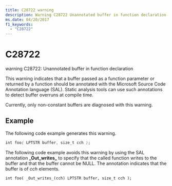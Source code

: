 ```yaml
---
title: C28722 warning
description: Warning C28722 Unannotated buffer in function declaration.
ms.date: 04/20/2017
f1_keywords: 
  - "C28722"
---
```


# C28722


warning C28722: Unannotated buffer in function declaration

This warning indicates that a buffer passed as a function parameter or returned by a function should be annotated with the Microsoft Source Code Annotation language (SAL). Static analysis tools can use such annotations to detect buffer overruns at compile time.

Currently, only non-constant buffers are diagnosed with this warning.

## <span id="Example"></span><span id="example"></span><span id="EXAMPLE"></span>Example


The following code example generates this warning.

```CSS
int foo( LPTSTR buffer, size_t cch );  
```

The following code example avoids this warning by using the SAL annotation **\_Out\_writes\_** to specify that the called function writes to the buffer and that the buffer cannot be NULL. The annotation indicates that the buffer is of *cch* elements.

```
int foo( _Out_writes_(cch) LPTSTR buffer, size_t cch );
```

 

 





